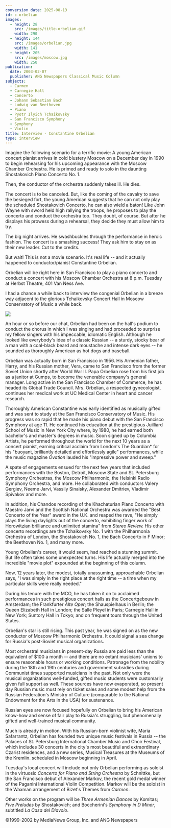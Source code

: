 ```yaml
---
conversion date: 2025-08-13
id: c-orbelian
images:
  - height: 28
    src: /images/title-orbelian.gif
    width: 290
  - height: 144
    src: /images/orbelian.jpg
    width: 141
  - height: 205
    src: /images/moscow.jpg
    width: 250
publication:
  date: 2003-02-07
  publisher: ANG Newspapers Classical Music Column
subjects:
  - Carmen
  - Carnegie Hall
  - Concerto
  - Johann Sebastian Bach
  - Ludwig van Beethoven
  - Piano
  - Pyotr Ilyich Tchaikovsky
  - San Francisco Symphony
  - Symphony
  - Violin
title: Interview - Constantine Orbelian
type: interview
---
```



Imagine the following scenario for a terrific movie: A young American concert pianist arrives in cold blustery Moscow on a December day in 1990 to begin rehearsing for his upcoming appearance with the Moscow Chamber Orchestra. He is primed and ready to solo in the daunting Shostakovich Piano Concerto No. 1.

Then, the conductor of the orchestra suddenly takes ill. He dies.

The concert is to be canceled. But, like the coming of the cavalry to save the besieged fort, the young American suggests that he can not only play the scheduled Shostakovich Concerto, he can also wield a baton! Like John Wayne with sword held high rallying the troops, he proposes to play the concerto and conduct the orchestra too. They doubt, of course. But after he displays his prowess during a rehearsal, they decide they must allow him to try.

The big night arrives. He swashbuckles through the performance in heroic fashion. The concert is a smashing success! They ask him to stay on as their new leader. Cut to the credits.

But wait! This is not a movie scenario. It's real life -- and it actually happened to conductor/pianist Constantine Orbelian.

Orbelian will be right here in San Francisco to play a piano concerto and conduct a concert with his Moscow Chamber Orchestra at 8 p.m. Tuesday at Herbst Theatre, 401 Van Ness Ave.

I had a chance a while back to interview the congenial Orbelian in a breeze way adjacent to the glorious Tchaikovsky Concert Hall in Moscow Conservatory of Music a while back.

![](/images/moscow.jpg)

An hour or so before our chat, Orbelian had been on the hall's podium to conduct the chorus in which I was singing and had proceeded to surprise my fellow singers with his impeccable, idiomatic English. Although he looked like everybody's idea of a classic Russian -- a sturdy, stocky bear of a man with a coal-black beard and moustache and intense dark eyes -- he sounded as thoroughly American as hot dogs and baseball.

Orbelian was actually born in San Francisco in 1956. His Armenian father, Harry, and his Russian mother, Vera, came to San Francisco from the former Soviet Union shortly after World War II. Papa Orbelian rose from his first job as a janitor at Gumps, to become the venerable company's general manager. Long active in the San Francisco Chamber of Commerce, he has headed its Global Trade Council. Mrs. Orbelian, a respected gynecologist, continues her medical work at UC Medical Center in heart and cancer research.

Thoroughly American Constantine was early identified as musically gifted and was sent to study at the San Francisco Conservatory of Music. His progress was so rapid that he made his piano debut with the San Francisco Symphony at age 11. He continued his education at the prestigious Juilliard School of Music in New York City where, by 1980, he had earned both bachelor's and master's degrees in music.
Soon signed up by Columbia Artists, he performed throughout the world for the next 10 years as a concert pianist, earning critical acclaim from London's The Guardian* for his "buoyant, brilliantly detailed and effortlessly agile" performances, while the music magazine *Ovation* lauded his "impressive power and sweep."

A spate of engagements ensued for the next few years that included performances with the Boston, Detroit, Moscow State and St. Petersburg Symphony Orchestras, the Moscow Philharmonic, the Helsinki Radio Symphony Orchestra, and more. He collaborated with conductors Valery Gergiev, Neeme Jarvi, Vassily Sinaisky, Alexander Dmitriev, Vladimir Spivakov and more.

In addition, his Chandos recording of the Khachaturian Piano Concerto with Maestro Jarvi and the Scottish National Orchestra was awarded the "Best Concerto of the Year" award in the U.K. and reaped the rave, "He simply plays the living daylights out of the concerto, exhibiting finger work of Horowitzian brilliance and unlimited stamina" from *Stereo Review.* His other concerto recordings are the Tchaikovsky No. 1 with the Philharmonia Orchestra of London, the Shostakovich No. 1, the Bach Concerto in F Minor; the Beethoven No. 1, and many more.

Young Orbelian's career, it would seem, had reached a stunning summit. But life often takes some unexpected turns. His life actually merged into the incredible "movie plot" expounded at the beginning of this column.

Now, 12 years later, the modest, totally unassuming, approachable Orbelian says, "I was simply in the right place at the right time -- a time when my particular skills were really needed."

During his tenure with the MCO, he has taken it on to acclaimed performances in such prestigious concert halls as the Concertgebouw in Amsterdam; the Frankfurter *Alte Oper*; the Shauspielhaus in Berlin; the Queen Elizabeth Hall in London; the Salle Pleyel in Paris; Carnegie Hall in New York; Suntory Hall in Tokyo; and on frequent tours through the United States.

Orbelian's star is still rising. This past year, he was signed on as the new conductor of Moscow Philharmonic Orchestra. It could signal a sea change for Russia's post-Soviet musical organizations.

Most orchestral musicians in present-day Russia are paid less than the equivalent of $100 a month -- and there are no extant musicians' unions to ensure reasonable hours or working conditions. Patronage from the nobility during the 18th and 19th centuries and government subsidies during Communist times supported musicians in the past. Not only were the musical organizations well-funded, gifted music students were customarily given full support as well. These sources have now evaporated, so present day Russian music must rely on ticket sales and some modest help from the Russian Federation's Ministry of Culture (comparable to the National Endowment for the Arts in the USA) for sustenance.

Russian eyes are now focused hopefully on Orbelian to bring his American know-how and sense of fair play to Russia's struggling, but phenomenally gifted and well-trained musical community.

Much is already in motion. With his Russian-born violinist wife, Maria Safarrantz, Orbelian has founded two unique music festivals in Russia -- the Palaces of St. Petersburg International Chamber Music and Choir Festival, which includes 30 concerts in the city's most beautiful and extraordinary Czarist residences, and a new series, Musical Treasures at the Museums of the Kremlin. scheduled in Moscow beginning in April.

Tuesday's local concert will include not only Orbelian performing as soloist in the virtuosic *Concerto for Piano and String Orchestra* by Schnittke, but the San Francisco debut of Alexander Markov, the recent gold medal winner of the Paganini International Violin Competition. Markov will be the soloist in the Waxman arrangement of Bizet's Themes from *Carmen*.

Other works on the program will be *Three Armenian Dances* by Komitas; *Five Preludes* by Shostakovich; and Boccherini's *Symphony in D Minor*, subtitled *La Casa del Diavolo*.

©1999-2002 by MediaNews Group, Inc. and ANG Newspapers

